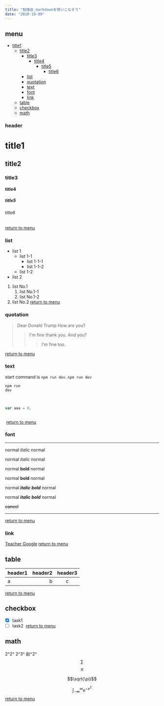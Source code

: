 ```yaml
---
title: "勉強会_markdownを使いこなそう"
date: "2020-10-09"
---
```


## menu

- [title1](#title1)
  - [title2](#title2)
    - [title3](#title3)
      - [title4](#title4)
        - [title5](#title5)
          - [title6](#title6)
    - [list](#list)
    - [quotation](#quotation)
    - [text](#text)
    - [font](#font)
    - [link](#link)
  - [table](#table)
  - [checkbox](#checkbox)
  - [math](#math)
    ​

### header

# title1

## title2

### title3

#### title4

##### title5

###### title6

[return to menu](#menu)
​

### list

- list 1
  - list 1-1
    - list 1-1-1
    - list 1-1-2
  - list 1-2
- list 2

1. list No.1
   1. list No.1-1
   2. list No.1-2
2. list No.2
   [return to menu](#menu)
   ​

### quotation

> Dear Donald Trump
> How are you?
>
> > I'm fine thank you.
> > And you?
> >
> > > I'm fine too.
> > > ​

[return to menu](#menu)

### text

start command is `npm run dev`.
`npm run dev`

```
npm run
dev
```

​

```javaScript
var aaa = 0,
​
```

​
[return to menu](#menu)
​

### font

---

normal _italic_ normal

normal _italic_ normal

normal **bold** normal

normal **bold** normal

normal **_italic bold_** normal

normal **_italic bold_** normal

~~cancel~~

---

[return to menu](#menu)
​

### link

[Teacher Google](https://www.google.com)
[return to menu](#menu)
​

## table

| header1 | header2 | header3 |
| :------ | ------: | :-----: |
| a       |       b |    c    |

[return to menu](#menu)
​

## checkbox

- [x] task1
- [ ] task2
      ​
      [return to menu](#menu)
      ​

## math

2^2^ 2^3^
赵^2^
$$\sum$$
$$\pi$$

```math
\sqrt{\pi}
```

$$\int_{-\infty}^\infty e^{-x^2}$$
[return to menu](#menu)
